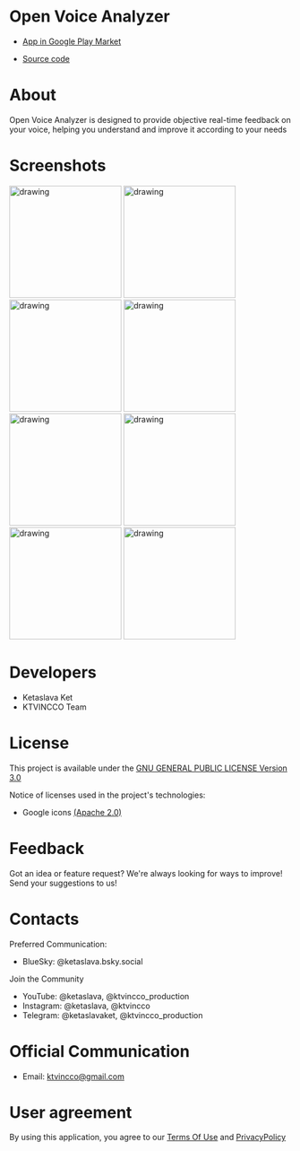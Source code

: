 # Open Voice Analyzer

* [App in Google Play Market](https://play.google.com/store/apps/details?id=com.ktvincco.openvoiceanalyzer)

* [Source code](https://github.com/ketaslava/open_voice_analyzer-project)

# About

Open Voice Analyzer is designed to provide objective real-time feedback on your voice, helping you understand and improve it according to your needs

# Screenshots

<div>
  <img src="https://github.com/ketaslava/open_voice_analyzer/blob/main/images/1.jpg" alt="drawing" width="200"/>
  <img src="https://github.com/ketaslava/open_voice_analyzer/blob/main/images/2.jpg" alt="drawing" width="200"/>
  <img src="https://github.com/ketaslava/open_voice_analyzer/blob/main/images/3.jpg" alt="drawing" width="200"/>
  <img src="https://github.com/ketaslava/open_voice_analyzer/blob/main/images/4.jpg" alt="drawing" width="200"/>
  <img src="https://github.com/ketaslava/open_voice_analyzer/blob/main/images/5.jpg" alt="drawing" width="200"/>
  <img src="https://github.com/ketaslava/open_voice_analyzer/blob/main/images/6.jpg" alt="drawing" width="200"/>
  <img src="https://github.com/ketaslava/open_voice_analyzer/blob/main/images/7.jpg" alt="drawing" width="200"/>
  <img src="https://github.com/ketaslava/open_voice_analyzer/blob/main/images/8.jpg" alt="drawing" width="200"/>
</div>

# Developers

* Ketaslava Ket
* KTVINCCO Team

# License

This project is available under the [GNU GENERAL PUBLIC LICENSE Version 3.0](https://www.gnu.org/licenses/gpl-3.0.en.html#license-text)

Notice of licenses used in the project's technologies:

* Google icons [(Apache 2.0)](https://www.apache.org/licenses/LICENSE-2.0.html)

# Feedback

Got an idea or feature request? We're always looking for ways to improve! Send your suggestions to us!

# Contacts

Preferred Communication:

* BlueSky: @ketaslava.bsky.social

Join the Community

* YouTube: @ketaslava, @ktvincco_production
* Instagram: @ketaslava, @ktvincco
* Telegram: @ketaslavaket, @ktvincco_production

# Official Communication

* Email: ktvincco@gmail.com

# User agreement

By using this application, you agree to our [Terms Of Use](https://sites.google.com/view/openvoiceanalyzertermsofuse/home) and [PrivacyPolicy](https://sites.google.com/view/openvoiceanalyzerprivacypolicy/home)


